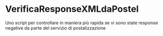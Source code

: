 # VerificaResponseXMLdaPostel
Uno script per controllare in maniera più rapida se vi sono state response negative da parte del servizio di postalizzazione
